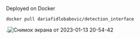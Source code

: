 <text>Deployed on Docker</text>

<code>docker pull dariafidlobabovic/detection_interface</code>

.![Снимок экрана от 2023-01-13 20-54-42](https://user-images.githubusercontent.com/78375175/212142854-ba5fc545-c8b5-48fa-b485-13b2d9a8e88f.png)

